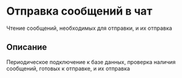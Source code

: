 # Отправка сообщений в чат

Чтение сообщений, необходимых для отправки, и их отправка

## Описание

Периодическое подключение к базе данных, проверка наличия сообщений, готовых к отправке, и их отправка
